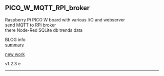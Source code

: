 ## PICO_W_MQTT_RPI_broker
Raspberry Pi PICO W board with various I/O and webserver</br>
send MQTT to RPI broker</br>
there Node-Red SQLite db trends data</br>

BLOG info</br>
[summary](http://kll.byethost7.com/kllfusion01/infusions/articles/articles.php?article_id=218)

[new work](http://kll.byethost7.com/kllfusion01/infusions/articles/articles.php?article_id=225)

v1.2.3 e
_______________________________
